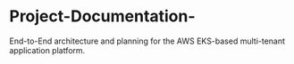 # Project-Documentation-
End-to-End architecture and planning for the AWS EKS-based multi-tenant application platform.
